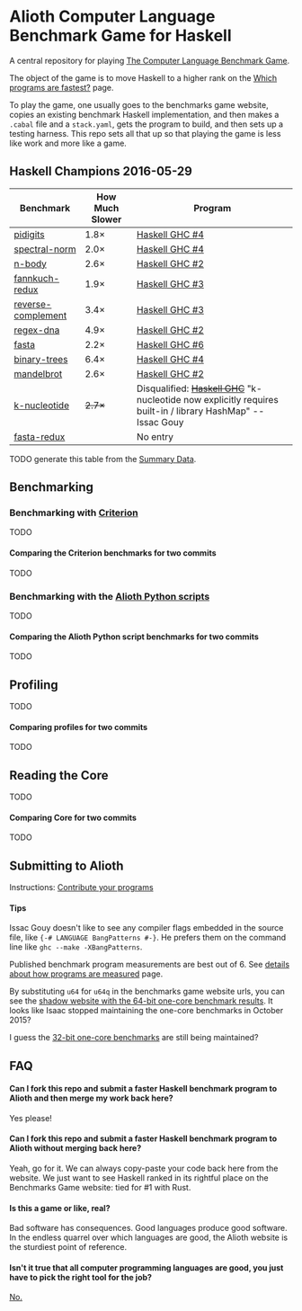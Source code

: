 # Alioth Computer Language Benchmark Game for Haskell

A central repository for playing [The Computer Language Benchmark Game](http://benchmarksgame.alioth.debian.org).

The object of the game is to move Haskell to a higher rank on the [Which programs are fastest?](http://benchmarksgame.alioth.debian.org/u64q/which-programs-are-fastest.html) page.

To play the game, one usually goes to the benchmarks game website, copies an existing benchmark Haskell implementation, and then makes a `.cabal` file and a `stack.yaml`, gets the program to build, and then sets up a testing harness. This repo sets all that up so that playing the game is less like work and more like a game.


## Haskell Champions 2016-05-29

| Benchmark | How Much Slower | Program |
|---|---|---|
|[pidigits](http://benchmarksgame.alioth.debian.org/u64q/performance.php?test=pidigits)|1.8×|[Haskell GHC #4](http://benchmarksgame.alioth.debian.org/u64q/program.php?test=pidigits&lang=ghc&id=4)|
|[spectral-norm](http://benchmarksgame.alioth.debian.org/u64q/performance.php?test=spectralnorm)|2.0×|[Haskell GHC #4](http://benchmarksgame.alioth.debian.org/u64q/program.php?test=spectralnorm&lang=ghc&id=4)|
|[n-body](http://benchmarksgame.alioth.debian.org/u64q/performance.php?test=nbody)|2.6×|[Haskell GHC #2](http://benchmarksgame.alioth.debian.org/u64q/program.php?test=nbody&lang=ghc&id=2)|
|[fannkuch-redux](http://benchmarksgame.alioth.debian.org/u64q/performance.php?test=fannkuchredux)|1.9×|[Haskell GHC #3](http://benchmarksgame.alioth.debian.org/u64q/program.php?test=fannkuchredux&lang=ghc&id=3)|
|[reverse-complement](http://benchmarksgame.alioth.debian.org/u64q/performance.php?test=revcomp)|3.4×|[Haskell GHC #3](http://benchmarksgame.alioth.debian.org/u64q/program.php?test=revcomp&lang=ghc&id=3)|
|[regex-dna](http://benchmarksgame.alioth.debian.org/u64q/performance.php?test=regexdna)|4.9×|[Haskell GHC #2](http://benchmarksgame.alioth.debian.org/u64q/program.php?test=regexdna&lang=ghc&id=2)|
|[fasta](http://benchmarksgame.alioth.debian.org/u64q/performance.php?test=fasta)|2.2×|[Haskell GHC #6](http://benchmarksgame.alioth.debian.org/u64q/program.php?test=fasta&lang=ghc&id=6)|
|[binary-trees](http://benchmarksgame.alioth.debian.org/u64q/performance.php?test=binarytrees)|6.4×|[Haskell GHC #4](http://benchmarksgame.alioth.debian.org/u64q/program.php?test=binarytrees&lang=ghc&id=4)|
|[mandelbrot](http://benchmarksgame.alioth.debian.org/u64q/performance.php?test=mandelbrot)|2.6×|[Haskell GHC #2](http://benchmarksgame.alioth.debian.org/u64q/program.php?test=mandelbrot&lang=ghc&id=2)|
|[k-nucleotide](http://benchmarksgame.alioth.debian.org/u64q/performance.php?test=knucleotide)|~~2.7×~~|Disqualified: ~~[Haskell GHC](http://benchmarksgame.alioth.debian.org/u64q/program.php?test=knucleotide&lang=ghc&id=1)~~ "k-nucleotide now explicitly requires built-in / library HashMap" -- Issac Gouy|
|[fasta-redux](http://benchmarksgame.alioth.debian.org/u64q/performance.php?test=fastaredux)||No entry|

TODO generate this table from the [Summary Data](http://benchmarksgame.alioth.debian.org/u64q/summarydata.php).

## Benchmarking

### Benchmarking with [Criterion](https://hackage.haskell.org/package/criterion)

TODO

#### Comparing the Criterion benchmarks for two commits

TODO

### Benchmarking with the [Alioth Python scripts](http://benchmarksgame.alioth.debian.org/download/benchmarksgame-script.zip)

TODO

#### Comparing the Alioth Python script benchmarks for two commits

TODO

## Profiling

TODO

#### Comparing profiles for two commits

TODO

## Reading the Core

TODO

#### Comparing Core for two commits

TODO

## Submitting to Alioth

Instructions: [Contribute your programs](http://benchmarksgame.alioth.debian.org/u64q/play.html)

#### Tips

Issac Gouy doesn't like to see any compiler flags embedded in the source file, like `{-# LANGUAGE BangPatterns #-}`. He prefers them on the command line like `ghc --make -XBangPatterns`.

Published benchmark program measurements are best out of 6. See [details about how programs are measured](http://benchmarksgame.alioth.debian.org/how-programs-are-measured.html) page.

By substituting `u64` for `u64q` in the benchmarks game website urls, you can see the [shadow website with the 64-bit one-core benchmark results](http://benchmarksgame.alioth.debian.org/u64). It looks like Isaac stopped maintaining the one-core benchmarks in October 2015?

I guess the [32-bit one-core benchmarks](http://benchmarksgame.alioth.debian.org/u32) are still being maintained?

## FAQ

#### Can I fork this repo and submit a faster Haskell benchmark program to Alioth and then merge my work back here?

Yes please!

#### Can I fork this repo and submit a faster Haskell benchmark program to Alioth without merging back here?

Yeah, go for it. We can always copy-paste your code back here from the website. We just want to see Haskell ranked in its rightful place on the Benchmarks Game website: tied for #1 with Rust.

#### Is this a game or like, real?

Bad software has consequences. Good languages produce good software. In the endless quarrel over which languages are good, the Alioth website is the sturdiest point of reference.

#### Isn't it true that all computer programming languages are good, you just have to pick the right tool for the job?

[No.](http://www.thocp.net/biographies/papers/backus_turingaward_lecture.pdf)
